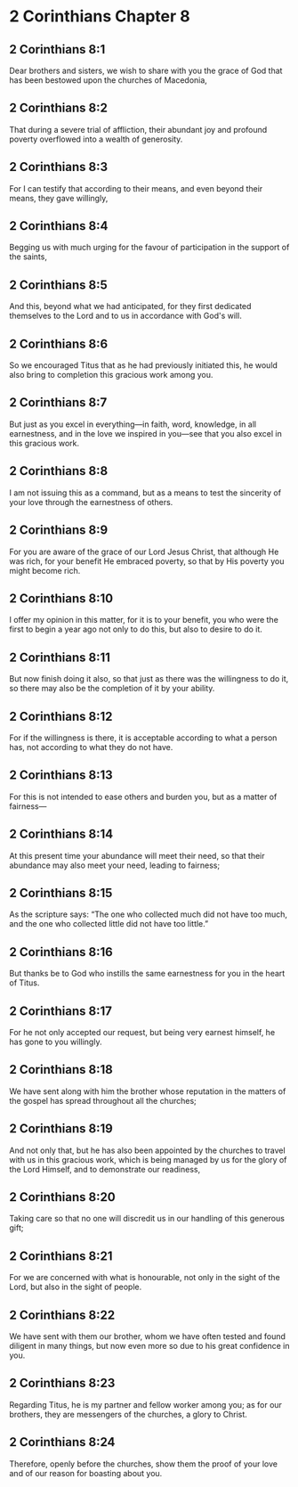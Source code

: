 # 2 Corinthians Chapter 8

## 2 Corinthians 8:1

Dear brothers and sisters, we wish to share with you the grace of God that has been bestowed upon the churches of Macedonia,

## 2 Corinthians 8:2

That during a severe trial of affliction, their abundant joy and profound poverty overflowed into a wealth of generosity.

## 2 Corinthians 8:3

For I can testify that according to their means, and even beyond their means, they gave willingly,

## 2 Corinthians 8:4

Begging us with much urging for the favour of participation in the support of the saints,

## 2 Corinthians 8:5

And this, beyond what we had anticipated, for they first dedicated themselves to the Lord and to us in accordance with God's will.

## 2 Corinthians 8:6

So we encouraged Titus that as he had previously initiated this, he would also bring to completion this gracious work among you.

## 2 Corinthians 8:7

But just as you excel in everything—in faith, word, knowledge, in all earnestness, and in the love we inspired in you—see that you also excel in this gracious work.

## 2 Corinthians 8:8

I am not issuing this as a command, but as a means to test the sincerity of your love through the earnestness of others.

## 2 Corinthians 8:9

For you are aware of the grace of our Lord Jesus Christ, that although He was rich, for your benefit He embraced poverty, so that by His poverty you might become rich.

## 2 Corinthians 8:10

I offer my opinion in this matter, for it is to your benefit, you who were the first to begin a year ago not only to do this, but also to desire to do it.

## 2 Corinthians 8:11

But now finish doing it also, so that just as there was the willingness to do it, so there may also be the completion of it by your ability.

## 2 Corinthians 8:12

For if the willingness is there, it is acceptable according to what a person has, not according to what they do not have.

## 2 Corinthians 8:13

For this is not intended to ease others and burden you, but as a matter of fairness—

## 2 Corinthians 8:14

At this present time your abundance will meet their need, so that their abundance may also meet your need, leading to fairness;

## 2 Corinthians 8:15

As the scripture says: “The one who collected much did not have too much, and the one who collected little did not have too little.”

## 2 Corinthians 8:16

But thanks be to God who instills the same earnestness for you in the heart of Titus.

## 2 Corinthians 8:17

For he not only accepted our request, but being very earnest himself, he has gone to you willingly.

## 2 Corinthians 8:18

We have sent along with him the brother whose reputation in the matters of the gospel has spread throughout all the churches;

## 2 Corinthians 8:19

And not only that, but he has also been appointed by the churches to travel with us in this gracious work, which is being managed by us for the glory of the Lord Himself, and to demonstrate our readiness,

## 2 Corinthians 8:20

Taking care so that no one will discredit us in our handling of this generous gift;

## 2 Corinthians 8:21

For we are concerned with what is honourable, not only in the sight of the Lord, but also in the sight of people.

## 2 Corinthians 8:22

We have sent with them our brother, whom we have often tested and found diligent in many things, but now even more so due to his great confidence in you.

## 2 Corinthians 8:23

Regarding Titus, he is my partner and fellow worker among you; as for our brothers, they are messengers of the churches, a glory to Christ.

## 2 Corinthians 8:24

Therefore, openly before the churches, show them the proof of your love and of our reason for boasting about you.
